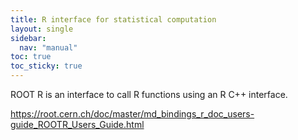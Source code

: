 ```yaml
---
title: R interface for statistical computation
layout: single
sidebar:
  nav: "manual"
toc: true
toc_sticky: true
---
```


ROOT R is an interface to call R functions using an R C++ interface.

https://root.cern.ch/doc/master/md_bindings_r_doc_users-guide_ROOTR_Users_Guide.html